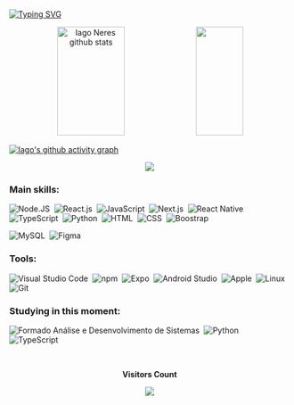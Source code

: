<br><br><br><br>
[![Typing SVG](https://readme-typing-svg.herokuapp.com/?color=00bfbf&size=35&center=true&vCenter=true&width=1000&lines=Prazer!,+Me+chamo+Iago+:D;Visite+meu+Linkedin!!;Sou+de+Guarulhos,+SP;Formado+em+an%C3%A1lise+e+desenvolvimento+de+sistemas+;Seja+Bem-vindo!+:%29)](https://git.io/typing-svg)




<div align="center">  
  <img width="49%" height="195px" src="https://github-readme-stats.vercel.app/api?username=IagoNeres55&show_icons=true&count_private=true&hide_border=true&title_color=00bfbf&icon_color=00bfbf&text_color=c9d1d9&bg_color=0d1117&cache_seconds=1800" alt="Iago Neres github stats" />
  <img width="41%" height="195px" src="https://github-readme-stats.vercel.app/api/top-langs/?username=IagoNeres55&layout=compact&hide_border=true&title_color=00bfbf&text_color=00bfbf&bg_color=0d1117&cache_seconds=1800" />
</div>


[![Iago's github activity graph](https://github-readme-activity-graph.vercel.app/graph?username=IagoNeres55&bg_color=0d1117&color=c9d1d9&line=fcf2b1&point=00ddff&area=true&hide_border=true)](https://github.com/ashutosh00710/github-readme-activity-graph)



<div align="center">  
<a href="https://www.linkedin.com/in/iago-neres-81b368146/" target="_blank"><img src="https://img.shields.io/badge/-LinkedIn-%230A66C2?style=for-the-badge&logo=linkedin&logoColor=white"></a>
</div>

 
### Main skills:
![Node.JS](https://img.shields.io/badge/-Node.JS-0D1117?style=for-the-badge&logo=node.js&labelColor=0D1117&textColor=0D1117)&nbsp;
![React.js](https://img.shields.io/badge/-React.js-0D1117?style=for-the-badge&logo=react&labelColor=0D1117)&nbsp;
![JavaScript](https://img.shields.io/badge/-JavaScript-0D1117?style=for-the-badge&logo=javascript&labelColor=0D1117&textColor=0D1117)&nbsp;
![Next.js](https://img.shields.io/badge/-Next.js-0D1117?style=for-the-badge&logo=next.js&labelColor=0D1117)&nbsp;
![React Native](https://img.shields.io/badge/-React_Native-0D1117?style=for-the-badge&logo=react&labelColor=0D1117)&nbsp;
![TypeScript](https://img.shields.io/badge/-TypeScript-0D1117?style=for-the-badge&logo=typescript&labelColor=0D1117)&nbsp;
![Python](https://img.shields.io/badge/-Python-0D1117?style=for-the-badge&logo=python&labelColor=0D1117)&nbsp;
![HTML](https://img.shields.io/badge/-HTML-0D1117?style=for-the-badge&logo=html5&labelColor=0D1117)&nbsp;
![CSS](https://img.shields.io/badge/-CSS-0D1117?style=for-the-badge&logo=CSS3&logoColor=1572B6&labelColor=0D1117)&nbsp;
![Boostrap](https://img.shields.io/badge/-boostrap-0D1117?style=for-the-badge&logo=bootstrap&labelColor=0D1117)&nbsp;

![MySQL](https://img.shields.io/badge/-mysql-0D1117?style=for-the-badge&logo=mysql&labelColor=0D1117)&nbsp;
![Figma](https://img.shields.io/badge/-figma-0D1117?style=for-the-badge&logo=figma&labelColor=0D1117)&nbsp;

### Tools:
![Visual Studio Code](https://img.shields.io/badge/-Visual_Studio_Code-0D1117?style=for-the-badge&logo=visual-studio-code&logoColor=007ACC&labelColor=0D1117)&nbsp;
![npm](https://img.shields.io/badge/-npm-0D1117?style=for-the-badge&logo=npm&logoColor=CB3837&labelColor=0D1117)&nbsp;
![Expo](https://img.shields.io/badge/-Expo-0D1117?style=for-the-badge&logo=expo&logoColor=FFFFFF&labelColor=0D1117)&nbsp;
![Android Studio](https://img.shields.io/badge/-Android_Studio-0D1117?style=for-the-badge&logo=android-studio&logoColor=3DDC84&labelColor=0D1117)&nbsp;
![Apple](https://img.shields.io/badge/-Apple-0D1117?style=for-the-badge&logo=apple&logoColor=FFFFFF&labelColor=0D1117)&nbsp;
![Linux](https://img.shields.io/badge/-Linux-0D1117?style=for-the-badge&logo=linux&logoColor=FCC624&labelColor=0D1117)&nbsp;
![Git](https://img.shields.io/badge/-Git-0D1117?style=for-the-badge&logo=git&logoColor=F05032&labelColor=0D1117)&nbsp;

### Studying in this moment:
![Formado Análise e Desenvolvimento de Sistemas](https://img.shields.io/badge/-An%C3%A1lise%20e%20Desenvolvimento%20de%20Sistemas-0D1117?style=for-the-badge&logo=laptop-code&logoColor=white&labelColor=0D1117)&nbsp;
![Python](https://img.shields.io/badge/-Python-0D1117?style=for-the-badge&logo=python&labelColor=0D1117)&nbsp;
![TypeScript](https://img.shields.io/badge/-TypeScript-0D1117?style=for-the-badge&logo=typescript&labelColor=0D1117)&nbsp;
<div align="center">
<br><p align="centre"><b>Visitors Count</b></p>  
<p align="center"><img align="center" src="https://profile-counter.glitch.me/{IagoNeres55}/count.svg" /></p> 
<br></div>

